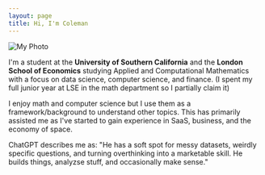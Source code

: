 ```yaml
---
layout: page
title: Hi, I'm Coleman
---
```


![My Photo](images/home.png)


I'm a student at the **University of Southern California** and the **London School of Economics** studying Applied and Computational Mathematics with a focus on data science, computer science, and finance. (I spent my full junior year at LSE in the math department so I partially claim it)

I enjoy math and computer science but I use them as a framework/background to understand other topics. This has primarily assisted me as I've started to gain experience in SaaS, business, and the economy of space.

ChatGPT describes me as: "He has a soft spot for messy datasets, weirdly specific questions, and turning overthinking into a marketable skill. He builds things, analyzse stuff, and occasionally make sense."





